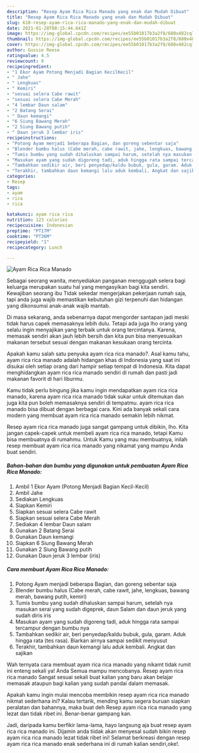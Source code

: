 ```yaml
---
description: "Resep Ayam Rica Rica Manado yang enak dan Mudah Dibuat"
title: "Resep Ayam Rica Rica Manado yang enak dan Mudah Dibuat"
slug: 610-resep-ayam-rica-rica-manado-yang-enak-dan-mudah-dibuat
date: 2021-01-28T08:15:44.641Z
image: https://img-global.cpcdn.com/recipes/ee55b01017b3a2f8/680x482cq70/ayam-rica-rica-manado-foto-resep-utama.jpg
thumbnail: https://img-global.cpcdn.com/recipes/ee55b01017b3a2f8/680x482cq70/ayam-rica-rica-manado-foto-resep-utama.jpg
cover: https://img-global.cpcdn.com/recipes/ee55b01017b3a2f8/680x482cq70/ayam-rica-rica-manado-foto-resep-utama.jpg
author: Gussie Reese
ratingvalue: 4.5
reviewcount: 9
recipeingredient:
- "1 Ekor Ayam Potong Menjadi Bagian KecilKecil"
- " Jahe"
- " Lengkuas"
- " Kemiri"
- "sesuai selera Cabe rawit"
- "sesuai selera Cabe Merah"
- "4 lembar Daun salam"
- "2 Batang Serai"
- " Daun kemangi"
- "6 Siung Bawang Merah"
- "2 Siung Bawang putih"
- " Daun jeruk 3 lembar iris"
recipeinstructions:
- "Potong Ayam menjadi beberapa Bagian, dan goreng sebentar saja"
- "Blender bumbu halus (Cabe merah, cabe rawit, jahe, lengkuas, bawang merah, bawang putih, kemiri)"
- "Tumis bumbu yang sudah dihaluskan sampai harum, setelah nya masukan serai yang sudah digeprek, daun Salam dan daun jeruk yang sudah diris iris"
- "Masukan ayam yang sudah digoreng tadi, aduk hingga rata sampai tercampur dengan bumbu nya"
- "Tambahkan sedikir air, beri penyedap/kaldu bubuk, gula, garam. Aduk hingga rata (tes rasa). Biarkan airnya sampai sedikit menyusut"
- "Terakhir, tambahkan daun kemangi lalu aduk kembali. Angkat dan sajikan"
categories:
- Resep
tags:
- ayam
- rica
- rica

katakunci: ayam rica rica 
nutrition: 123 calories
recipecuisine: Indonesian
preptime: "PT17M"
cooktime: "PT36M"
recipeyield: "1"
recipecategory: Lunch

---
```



![Ayam Rica Rica Manado](https://img-global.cpcdn.com/recipes/ee55b01017b3a2f8/680x482cq70/ayam-rica-rica-manado-foto-resep-utama.jpg)

Sebagai seorang wanita, menyediakan panganan menggugah selera bagi keluarga merupakan suatu hal yang mengasyikan bagi kita sendiri. Kewajiban seorang ibu Tidak sekedar mengerjakan pekerjaan rumah saja, tapi anda juga wajib memastikan kebutuhan gizi terpenuhi dan hidangan yang dikonsumsi anak-anak wajib mantab.

Di masa  sekarang, anda sebenarnya dapat mengorder santapan jadi meski tidak harus capek memasaknya lebih dulu. Tetapi ada juga lho orang yang selalu ingin menyajikan yang terbaik untuk orang tercintanya. Karena, memasak sendiri akan jauh lebih bersih dan kita pun bisa menyesuaikan makanan tersebut sesuai dengan makanan kesukaan orang tercinta. 



Apakah kamu salah satu penyuka ayam rica rica manado?. Asal kamu tahu, ayam rica rica manado adalah hidangan khas di Indonesia yang saat ini disukai oleh setiap orang dari hampir setiap tempat di Indonesia. Kita dapat menghidangkan ayam rica rica manado sendiri di rumah dan pasti jadi makanan favorit di hari liburmu.

Kamu tidak perlu bingung jika kamu ingin mendapatkan ayam rica rica manado, karena ayam rica rica manado tidak sukar untuk ditemukan dan juga kita pun boleh memasaknya sendiri di tempatmu. ayam rica rica manado bisa dibuat dengan berbagai cara. Kini ada banyak sekali cara modern yang membuat ayam rica rica manado semakin lebih nikmat.

Resep ayam rica rica manado juga sangat gampang untuk dibikin, lho. Kita jangan capek-capek untuk membeli ayam rica rica manado, tetapi Kamu bisa membuatnya di rumahmu. Untuk Kamu yang mau membuatnya, inilah resep membuat ayam rica rica manado yang nikamat yang mampu Anda buat sendiri.

<!--inarticleads1-->

##### Bahan-bahan dan bumbu yang digunakan untuk pembuatan Ayam Rica Rica Manado:

1. Ambil 1 Ekor Ayam (Potong Menjadi Bagian Kecil-Kecil)
1. Ambil  Jahe
1. Sediakan  Lengkuas
1. Siapkan  Kemiri
1. Siapkan sesuai selera Cabe rawit
1. Siapkan sesuai selera Cabe Merah
1. Sediakan 4 lembar Daun salam
1. Gunakan 2 Batang Serai
1. Gunakan  Daun kemangi
1. Siapkan 6 Siung Bawang Merah
1. Gunakan 2 Siung Bawang putih
1. Gunakan  Daun jeruk 3 lembar (iris)




<!--inarticleads2-->

##### Cara membuat Ayam Rica Rica Manado:

1. Potong Ayam menjadi beberapa Bagian, dan goreng sebentar saja
1. Blender bumbu halus (Cabe merah, cabe rawit, jahe, lengkuas, bawang merah, bawang putih, kemiri)
1. Tumis bumbu yang sudah dihaluskan sampai harum, setelah nya masukan serai yang sudah digeprek, daun Salam dan daun jeruk yang sudah diris iris
1. Masukan ayam yang sudah digoreng tadi, aduk hingga rata sampai tercampur dengan bumbu nya
1. Tambahkan sedikir air, beri penyedap/kaldu bubuk, gula, garam. Aduk hingga rata (tes rasa). Biarkan airnya sampai sedikit menyusut
1. Terakhir, tambahkan daun kemangi lalu aduk kembali. Angkat dan sajikan




Wah ternyata cara membuat ayam rica rica manado yang nikamt tidak rumit ini enteng sekali ya! Anda Semua mampu mencobanya. Resep ayam rica rica manado Sangat sesuai sekali buat kalian yang baru akan belajar memasak ataupun bagi kalian yang sudah pandai dalam memasak.

Apakah kamu ingin mulai mencoba membikin resep ayam rica rica manado nikmat sederhana ini? Kalau tertarik, mending kamu segera buruan siapkan peralatan dan bahannya, maka buat deh Resep ayam rica rica manado yang lezat dan tidak ribet ini. Benar-benar gampang kan. 

Jadi, daripada kamu berfikir lama-lama, hayo langsung aja buat resep ayam rica rica manado ini. Dijamin anda tiidak akan menyesal sudah bikin resep ayam rica rica manado lezat tidak ribet ini! Selamat berkreasi dengan resep ayam rica rica manado enak sederhana ini di rumah kalian sendiri,oke!.

